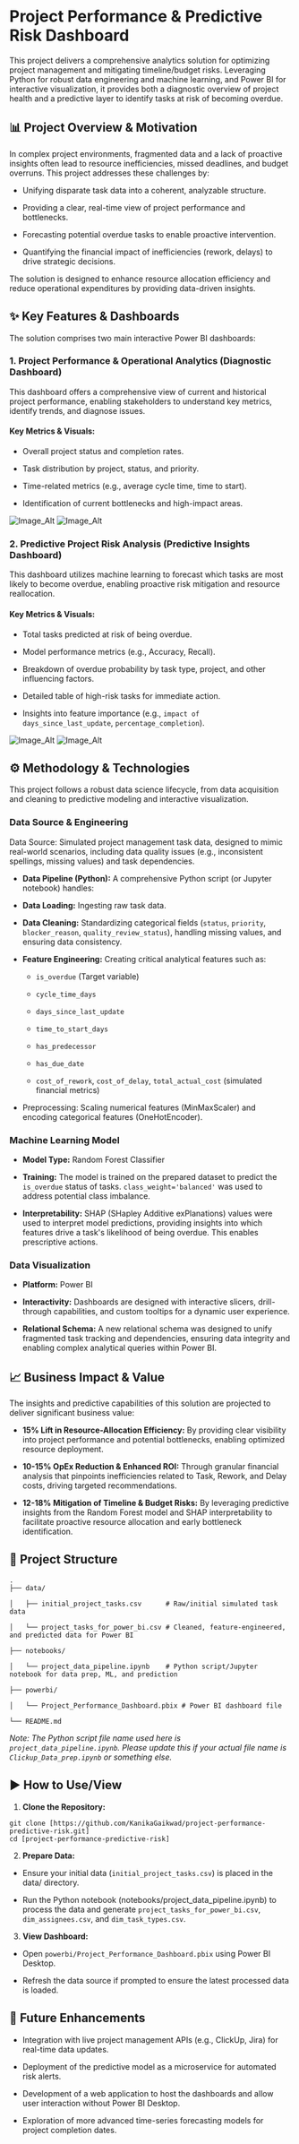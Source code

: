 # Project Performance & Predictive Risk Dashboard
This project delivers a comprehensive analytics solution for optimizing project management and mitigating timeline/budget risks. Leveraging Python for robust data engineering and machine learning, and Power BI for interactive visualization, it provides both a diagnostic overview of project health and a predictive layer to identify tasks at risk of becoming overdue.

## 📊 Project Overview & Motivation
In complex project environments, fragmented data and a lack of proactive insights often lead to resource inefficiencies, missed deadlines, and budget overruns. This project addresses these challenges by:

- Unifying disparate task data into a coherent, analyzable structure.

- Providing a clear, real-time view of project performance and bottlenecks.

- Forecasting potential overdue tasks to enable proactive intervention.

- Quantifying the financial impact of inefficiencies (rework, delays) to drive strategic decisions.

The solution is designed to enhance resource allocation efficiency and reduce operational expenditures by providing data-driven insights.

## ✨ Key Features & Dashboards
The solution comprises two main interactive Power BI dashboards:

### 1. Project Performance & Operational Analytics (Diagnostic Dashboard)
This dashboard offers a comprehensive view of current and historical project performance, enabling stakeholders to understand key metrics, identify trends, and diagnose issues.

#### Key Metrics & Visuals:

- Overall project status and completion rates.

- Task distribution by project, status, and priority.

- Time-related metrics (e.g., average cycle time, time to start).

- Identification of current bottlenecks and high-impact areas.

![Image_Alt](https://github.com/KanikaGaikwad/project-performance-predictive-risk/blob/41f1b8ac1dbc3bc75306d6ac5212e438a9622045/Performance%20Dashboard%201.png)
![Image_Alt](https://github.com/KanikaGaikwad/project-performance-predictive-risk/blob/bdcd61e21b0dfc84d4443ffeea6ad1584b4d8379/Performance%20Dashboard%202.png)


### 2. Predictive Project Risk Analysis (Predictive Insights Dashboard)
This dashboard utilizes machine learning to forecast which tasks are most likely to become overdue, enabling proactive risk mitigation and resource reallocation.

#### Key Metrics & Visuals:

- Total tasks predicted at risk of being overdue.

- Model performance metrics (e.g., Accuracy, Recall).

- Breakdown of overdue probability by task type, project, and other influencing factors.

- Detailed table of high-risk tasks for immediate action.

- Insights into feature importance (e.g., ```impact of days_since_last_update```, ```percentage_completion```).

![Image_Alt](https://github.com/KanikaGaikwad/project-performance-predictive-risk/blob/8c5118978bef56b12b5b21dcc7231ad0fa6cee6f/Predictive%20Dashboard%201.png)
![Image_Alt](https://github.com/KanikaGaikwad/project-performance-predictive-risk/blob/8c5118978bef56b12b5b21dcc7231ad0fa6cee6f/Predictive%20Dashboard%202.png)

## ⚙️ Methodology & Technologies
This project follows a robust data science lifecycle, from data acquisition and cleaning to predictive modeling and interactive visualization.

### Data Source & Engineering
Data Source: Simulated project management task data, designed to mimic real-world scenarios, including data quality issues (e.g., inconsistent spellings, missing values) and task dependencies.

- **Data Pipeline (Python):** A comprehensive Python script (or Jupyter notebook) handles:

- **Data Loading:** Ingesting raw task data.

- **Data Cleaning:** Standardizing categorical fields (```status```, ```priority```, ```blocker_reason```, ```quality_review_status```), handling missing values, and ensuring data consistency.

- **Feature Engineering:** Creating critical analytical features such as:

  - ```is_overdue``` (Target variable)

  - ```cycle_time_days```

  - ```days_since_last_update```

  - ```time_to_start_days```

  - ```has_predecessor```

  - ```has_due_date```

  - ```cost_of_rework```, ```cost_of_delay```, ```total_actual_cost``` (simulated financial metrics)

- Preprocessing: Scaling numerical features (MinMaxScaler) and encoding categorical features (OneHotEncoder).

### Machine Learning Model
- **Model Type:** Random Forest Classifier

- **Training:** The model is trained on the prepared dataset to predict the ```is_overdue``` status of tasks. ```class_weight='balanced'``` was used to address potential class imbalance.

- **Interpretability:** SHAP (SHapley Additive exPlanations) values were used to interpret model predictions, providing insights into which features drive a task's likelihood of being overdue. This enables prescriptive actions.

### Data Visualization
- **Platform:** Power BI

- **Interactivity:** Dashboards are designed with interactive slicers, drill-through capabilities, and custom tooltips for a dynamic user experience.

- **Relational Schema:** A new relational schema was designed to unify fragmented task tracking and dependencies, ensuring data integrity and enabling complex analytical queries within Power BI.

## 📈 Business Impact & Value
The insights and predictive capabilities of this solution are projected to deliver significant business value:

- **15% Lift in Resource-Allocation Efficiency:** By providing clear visibility into project performance and potential bottlenecks, enabling optimized resource deployment.

- **10-15% OpEx Reduction & Enhanced ROI:** Through granular financial analysis that pinpoints inefficiencies related to Task, Rework, and Delay costs, driving targeted recommendations.

- **12-18% Mitigation of Timeline & Budget Risks:** By leveraging predictive insights from the Random Forest model and SHAP interpretability to facilitate proactive resource allocation and early bottleneck identification.

## 📁 Project Structure

```
.
├── data/

│   ├── initial_project_tasks.csv      # Raw/initial simulated task data

│   └── project_tasks_for_power_bi.csv # Cleaned, feature-engineered, and predicted data for Power BI

├── notebooks/

│   └── project_data_pipeline.ipynb    # Python script/Jupyter notebook for data prep, ML, and prediction

├── powerbi/

│   └── Project_Performance_Dashboard.pbix # Power BI dashboard file

└── README.md
```
*Note: The Python script file name used here is ```project_data_pipeline.ipynb```. Please update this if your actual file name is ```Clickup_Data_prep.ipynb``` or something else.*

## ▶️ How to Use/View
1. **Clone the Repository:**
```
git clone [https://github.com/KanikaGaikwad/project-performance-predictive-risk.git]
cd [project-performance-predictive-risk]
```

2. **Prepare Data:**

- Ensure your initial data (```initial_project_tasks.csv```) is placed in the data/ directory.

- Run the Python notebook (notebooks/project_data_pipeline.ipynb) to process the data and generate ```project_tasks_for_power_bi.csv```, ```dim_assignees.csv```, and ```dim_task_types.csv```.

3. **View Dashboard:**

- Open ```powerbi/Project_Performance_Dashboard.pbix``` using Power BI Desktop.

- Refresh the data source if prompted to ensure the latest processed data is loaded.

## 🚀 Future Enhancements
- Integration with live project management APIs (e.g., ClickUp, Jira) for real-time data updates.

- Deployment of the predictive model as a microservice for automated risk alerts.

- Development of a web application to host the dashboards and allow user interaction without Power BI Desktop.

- Exploration of more advanced time-series forecasting models for project completion dates.
